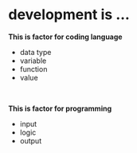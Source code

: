 # development is ...

**This is factor for coding language**
- data type
- variable
- function
- value

<br/>

**This is factor for programming**
- input
- logic
- output
